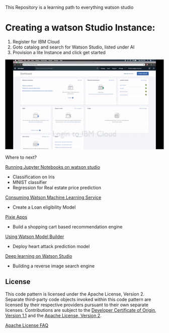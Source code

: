 This Repository is a learning path to everything watson studio

# Creating a watson Studio Instance:

1. Register for IBM Cloud
2. Goto catalog and search for Watson Studio, listed under AI
3. Provision a lite Instance and click get started

![Creating watson studio](res/createWatsonStudio.gif)

Where to next?

[Running Jupyter Notebooks on watson studio](basicsofml.md)
* Classification on Iris
* MNIST classifier
* Regression for Real estate price prediction

[Consuming Watson Machine Learning Service](loaneligibility.md)

* Create a Loan eligibility Model

[Pixie Apps](recommendation.md)
* Build a shopping cart based recommendation engine

[Using Watson Model Builder](modelBuilder.md)
* Deploy heart attack prediction model

[Deep learning on Watson Studio](reverseim.md)
*  Building a reverse image search engine

<!-- keep this -->
## License

This code pattern is licensed under the Apache License, Version 2. Separate third-party code objects invoked within this code pattern are licensed by their respective providers pursuant to their own separate licenses. Contributions are subject to the [Developer Certificate of Origin, Version 1.1](https://developercertificate.org/) and the [Apache License, Version 2](https://www.apache.org/licenses/LICENSE-2.0.txt).

[Apache License FAQ](https://www.apache.org/foundation/license-faq.html#WhatDoesItMEAN)

